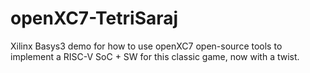# openXC7-TetriSaraj
Xilinx Basys3 demo for how to use openXC7 open-source tools to implement a RISC-V SoC + SW for this classic game, now with a twist.
